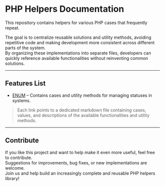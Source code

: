 # PHP Helpers Documentation

This repository contains helpers for various PHP cases that frequently repeat.  

The goal is to centralize reusable solutions and utility methods, avoiding repetitive code and making development more consistent across different parts of the system.  
By organizing these implementations into separate files, developers can quickly reference available functionalities without reinventing common solutions.

---

## Features List

- [ENUM](ENUM.md) – Contains cases and utility methods for managing statuses in systems.

> Each link points to a dedicated markdown file containing cases, values, and descriptions of the available functionalities and utility methods.

---

## Contribute

If you like this project and want to help make it even more useful, feel free to contribute.  
Suggestions for improvements, bug fixes, or new implementations are welcome.  
Join us and help build an increasingly complete and reusable PHP helpers library!
